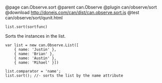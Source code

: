 @page can.Observe.sort
@parent can.Observe
@plugin can/observe/sort
@download http://donejs.com/can/dist/can.observe.sort.js
@test can/observe/sort/qunit.html

`list.sort(sortfunc)`

Sorts the instances in the list.

	var list = new can.Observe.List([
		{ name: 'Justin' },
		{ name: 'Brian' },
		{ name: 'Austin' },
		{ name: 'Mihael' }])
		
	list.comparator = 'name';
	list.sort(); //- sorts the list by the name attribute